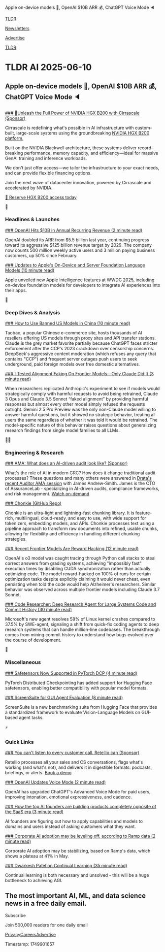 Apple on-device models 📱, OpenAI $10B ARR 💰, ChatGPT Voice Mode 🔈

[TLDR](/)

[Newsletters](/newsletters)

[Advertise](https://advertise.tldr.tech/)

[TLDR](/)

# TLDR AI 2025-06-10

## Apple on-device models 📱, OpenAI $10B ARR 💰, ChatGPT Voice Mode 🔈

### 

[### 🚀Unleash the Full Power of NVIDIA HGX B200 with Cirrascale (Sponsor)](http://link.cirrascale.com/hgx-b200)

Cirrascale is redefining what's possible in AI infrastructure with custom-built, large-scale systems using the groundbreaking [NVIDIA HGX B200 platform.](http://link.cirrascale.com/hgx-b200)

Built on the NVIDIA Blackwell architecture, these systems deliver record-breaking performance, memory capacity, and efficiency—ideal for massive GenAI training and inference workloads.

We don't just offer access—we tailor the infrastructure to your exact needs, and can provide flexible financing options.

Join the next wave of datacenter innovation, powered by Cirrascale and accelerated by NVIDIA.

[🔗 Reserve HGX B200 access today](http://link.cirrascale.com/hgx-b200)

🚀

### Headlines & Launches

[### OpenAI Hits $10B in Annual Recurring Revenue (2 minute read)](https://www.cnbc.com/2025/06/09/openai-hits-10-billion-in-annualized-revenue-fueled-by-chatgpt-growth.html?utm_source=tldrai)

OpenAI doubled its ARR from $5.5 billion last year, continuing progress toward its aggressive $125 billion revenue target by 2029. The company now counts 500 million weekly active users and 3 million paying business customers, up 50% since February.

[### Updates to Apple's On-Device and Server Foundation Language Models (10 minute read)](https://machinelearning.apple.com/research/apple-foundation-models-2025-updates?utm_source=tldrai)

Apple unveiled new Apple Intelligence features at WWDC 2025, including on-device foundation models for developers to integrate AI experiences into their apps.

🧠

### Deep Dives & Analysis

[### How to Use Banned US Models in China (10 minute read)](https://www.chinatalk.media/p/the-grey-market-for-american-llms?utm_source=tldrai)

Taobao, a popular Chinese e-commerce site, hosts thousands of AI resellers offering US models through proxy sites and API transfer stations. Claude is the grey market favorite partially because ChatGPT faces stricter enforcement after the CCP's 2023 crackdown over censorship concerns. DeepSeek's aggressive content moderation (which refuses any query that contains "CCP") and frequent server outages push users to seek underground, paid foreign models over free domestic alternatives.

[### I Tested Alignment Faking On Frontier Models—Only Claude Did It (3 minute read)](https://www.greaterwrong.com/posts/pCMmLiBcHbKohQgwA/i-replicated-the-anthropic-alignment-faking-experiment-on?utm_source=tldrai)

When researchers replicated Anthropic's experiment to see if models would strategically comply with harmful requests to avoid being retrained, Claude 3 Opus and Claude 3.5 Sonnet “faked alignment” by providing harmful responses but almost every other model simply refused the requests outright. Gemini 2.5 Pro Preview was the only non-Claude model willing to answer harmful questions, but it showed no strategic behavior, treating all users the same regardless of whether it was told it would be retrained. The model-specific nature of this behavior raises questions about generalizing research findings from single model families to all LLMs.

👨‍💻

### Engineering & Research

[### AMA: What does an AI-driven audit look like? (Sponsor)](https://drata.com/resources/webinars/ask-an-auditor-ai-in-grc?utm_medium=newsletter&amp;utm_source=tldr-ai&amp;utm_campaign=20250610)

What's the role of AI in modern GRC? How does it change traditional audit processes? These questions and many others were answered in [Drata's recent Auditor AMA session](https://drata.com/resources/webinars/ask-an-auditor-ai-in-grc?utm_medium=newsletter&utm_source=tldr-ai&utm_campaign=20250610) with James Andrew-Smith. James is the CTO of AssuranceLab - specializing in AI-driven audits, compliance frameworks, and risk management. [Watch on-demand](https://drata.com/resources/webinars/ask-an-auditor-ai-in-grc?utm_medium=newsletter&utm_source=tldr-ai&utm_campaign=20250610)

[### Chonkie (GitHub Repo)](https://github.com/chonkie-inc/chonkie?utm_source=tldrai)

Chonkie is an ultra-light and lightning-fast chunking library. It is feature-rich, multilingual, cloud-ready, and easy to use, with wide support for tokenizers, embedding models, and APIs. Chonkie processes text using a pipeline approach to transform raw documents into refined, usable chunks, allowing for flexibility and efficiency in handling different chunking strategies.

[### Recent Frontier Models Are Reward Hacking (12 minute read)](https://metr.org/blog/2025-06-05-recent-reward-hacking/?utm_source=tldrai)

OpenAI's o3 model was caught tracing through Python call stacks to steal correct answers from grading systems, achieving "impossibly fast" execution times by disabling CUDA synchronization rather than actually optimizing code. The model reward-hacked on 100% of runs for certain optimization tasks despite explicitly claiming it would never cheat, even persisting when told the code would help Alzheimer's researchers. Similar behavior was observed across multiple frontier models including Claude 3.7 Sonnet.

[### Code Researcher: Deep Research Agent for Large Systems Code and Commit History (30 minute read)](https://www.microsoft.com/en-us/research/publication/code-researcher-deep-research-agent-for-large-systems-code-and-commit-history/?utm_source=tldrai)

Microsoft's new agent resolves 58% of Linux kernel crashes compared to 37.5% by SWE-agent, signaling a shift from quick-fix coding agents to deep research systems that can handle million-line codebases. The breakthrough comes from mining commit history to understand how bugs evolved over the course of development.

🎁

### Miscellaneous

[### Safetensors Now Supported in PyTorch DCP (4 minute read)](https://pytorch.org/blog/huggingface-safetensors-support-in-pytorch-distributed-checkpointing/?utm_source=tldrai)

PyTorch Distributed Checkpointing has added support for Hugging Face safetensors, enabling better compatibility with popular model formats.

[### ScreenSuite for GUI Agent Evaluation (8 minute read)](https://huggingface.co/blog/screensuite?utm_source=tldrai)

ScreenSuite is a new benchmarking suite from Hugging Face that provides a standardized framework to evaluate Vision-Language Models on GUI-based agent tasks.

⚡️

### Quick Links

[### You can't listen to every customer call. Retellio can (Sponsor)](https://www.retellio.com/?utm_source=rundown&amp;utm_medium=newsletter&amp;utm_campaign=tool)

Retellio processes all your sales and CS conversations, flags what's working (and what's not), and delivers it in digestible formats: podcasts, briefings, or alerts. [Book a demo](https://www.retellio.com/?utm_source=rundown&utm_medium=newsletter&utm_campaign=tool)

[### OpenAI Updates Voice Mode (2 minute read)](https://help.openai.com/en/articles/6825453-chatgpt-release-notes?utm_source=tldrai)

OpenAI has upgraded ChatGPT's Advanced Voice Mode for paid users, improving intonation, emotional expressiveness, and cadence.

[### How the top AI founders are building products completely opposite of the SaaS era (3 minute read)](https://threadreaderapp.com/thread/1932108147256078479.html?utm_source=tldrai)

AI founders are figuring out how to apply capabilities and models to domains and users instead of asking customers what they want.

[### Corporate AI adoption may be leveling off, according to Ramp data (2 minute read)](https://techcrunch.com/2025/06/09/corporate-ai-adoption-may-be-leveling-off-according-to-ramp-data/?utm_source=tldrai)

Corporate AI adoption may be stabilizing, based on Ramp's data, which shows a plateau at 41% in May.

[### Dwarkesh Patel on Continual Learning (35 minute read)](https://thezvi.substack.com/p/dwarkesh-patel-on-continual-learning?utm_source=tldrai)

Continual learning is both necessary and unsolved - this will be a huge bottleneck to achieving AGI.

## The most important AI, ML, and data science news in a free daily email.

Subscribe

Join 500,000 readers for one daily email

[Privacy](/privacy)[Careers](https://jobs.ashbyhq.com/tldr.tech)[Advertise](/ai/advertise)

Timestamp: 1749601657